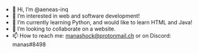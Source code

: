 - 👋 Hi, I’m @aeneas-inq
- 👀 I’m interested in web and software development! 
- 🌱 I’m currently learning Python, and would like to learn HTML and Java! 
- 💞️ I’m looking to collaborate on a website. 
- 📫 How to reach me: manashock@protonmail.ch
or on Discord: manas#8498
<!---
aeneas-inq/aeneas-inq is a ✨ special ✨ repository because its `README.md` (this file) appears on your GitHub profile.
You can click the Preview link to take a look at your changes.
--->
